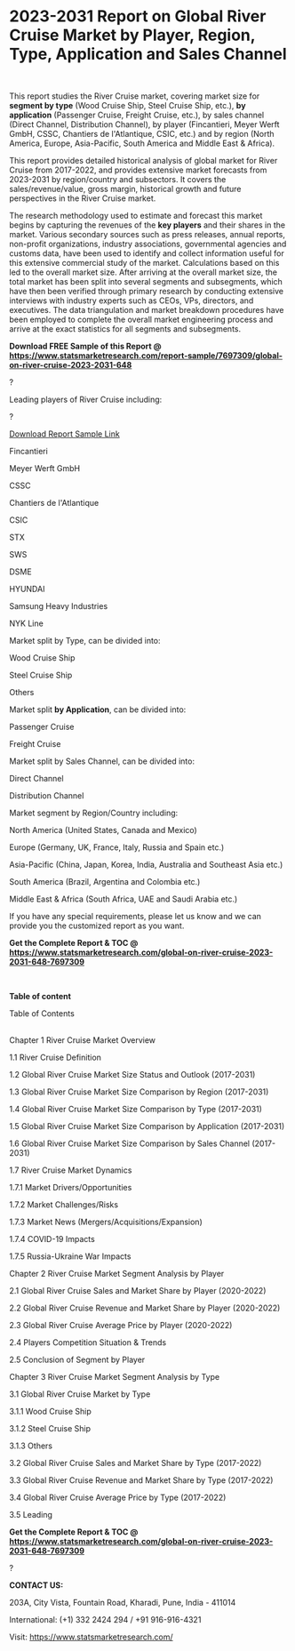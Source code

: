 <h1>2023-2031 Report on Global River Cruise Market by Player, Region, Type, Application and Sales Channel</h1><br/><p>This report studies the River Cruise market, covering market size for <strong>segment by type</strong> (Wood Cruise Ship, Steel Cruise Ship, etc.), <strong>by application</strong> (Passenger Cruise, Freight Cruise, etc.), by sales channel (Direct Channel, Distribution Channel), by player (Fincantieri, Meyer Werft GmbH, CSSC, Chantiers de l&#39;Atlantique, CSIC, etc.) and by region (North America, Europe, Asia-Pacific, South America and Middle East & Africa).</p>
 
 
 
 <p>This report provides detailed historical analysis of global market for River Cruise from 2017-2022, and provides extensive market forecasts from 2023-2031 by region/country and subsectors. It covers the sales/revenue/value, gross margin, historical growth and future perspectives in the River Cruise market.</p>
 
 
 
 <p>The research methodology used to estimate and forecast this market begins by capturing the revenues of the <strong>key players</strong> and their shares in the market. Various secondary sources such as press releases, annual reports, non-profit organizations, industry associations, governmental agencies and customs data, have been used to identify and collect information useful for this extensive commercial study of the market. Calculations based on this led to the overall market size. After arriving at the overall market size, the total market has been split into several segments and subsegments, which have then been verified through primary research by conducting extensive interviews with industry experts such as CEOs, VPs, directors, and executives. The data triangulation and market breakdown procedures have been employed to complete the overall market engineering process and arrive at the exact statistics for all segments and subsegments.</p>
 
 
 
 <div><b>Download FREE Sample of this Report @ <a href="https://www.statsmarketresearch.com/download-free-sample/7697309/global-on-river-cruise-2023-2031-648">https://www.statsmarketresearch.com/report-sample/7697309/global-on-river-cruise-2023-2031-648</a></b></div>
 
 
 
 <p>? </p>
 
 
 
 <p>Leading players of River Cruise including:</p>
 
 
 
 <p>? </p>
 
 
 
 <p><a href="https://www.statsmarketresearch.com/download-free-sample/7697309/global-on-river-cruise-2023-2031-648">Download Report Sample Link</a></p>
 
 
 
 <p>Fincantieri</p>
 
 
 
 <p>Meyer Werft GmbH</p>
 
 
 
 <p>CSSC</p>
 
 
 
 <p>Chantiers de l&#39;Atlantique</p>
 
 
 
 <p>CSIC</p>
 
 
 
 <p>STX</p>
 
 
 
 <p>SWS</p>
 
 
 
 <p>DSME</p>
 
 
 
 <p>HYUNDAI</p>
 
 
 
 <p>Samsung Heavy Industries</p>
 
 
 
 <p>NYK Line</p>
 
 
 
 <p>Market split by Type, can be divided into:</p>
 
 
 
 <p>Wood Cruise Ship</p>
 
 
 
 <p>Steel Cruise Ship</p>
 
 
 
 <p>Others</p>
 
 
 
 <p>Market split <strong>by Application</strong>, can be divided into:</p>
 
 
 
 <p>Passenger Cruise</p>
 
 
 
 <p>Freight Cruise</p>
 
 
 
 <p>Market split by Sales Channel, can be divided into:</p>
 
 
 
 <p>Direct Channel</p>
 
 
 
 <p>Distribution Channel</p>
 
 
 
 <p>Market segment by Region/Country including:</p>
 
 
 
 <p>North America (United States, Canada and Mexico)</p>
 
 
 
 <p>Europe (Germany, UK, France, Italy, Russia and Spain etc.)</p>
 
 
 
 <p>Asia-Pacific (China, Japan, Korea, India, Australia and Southeast Asia etc.)</p>
 
 
 
 <p>South America (Brazil, Argentina and Colombia etc.)</p>
 
 
 
 <p>Middle East & Africa (South Africa, UAE and Saudi Arabia etc.)</p>
 
 
 
 <p>If you have any special requirements, please let us know and we can provide you the customized report as you want.</p>
 
 
 
 <div><b>Get the Complete Report & TOC @ <a href="https://www.statsmarketresearch.com/global-on-river-cruise-2023-2031-648-7697309">https://www.statsmarketresearch.com/global-on-river-cruise-2023-2031-648-7697309</a></b></div>
 
 
 
 <p><br />
 
 <b>Table of content</b></p>
 
 
 
 <p>Table of Contents<br />
 
 <br />
 
 Chapter 1 River Cruise Market Overview<br />
 
 1.1 River Cruise Definition<br />
 
 1.2 Global River Cruise Market Size Status and Outlook (2017-2031)<br />
 
 1.3 Global River Cruise Market Size Comparison by Region (2017-2031)<br />
 
 1.4 Global River Cruise Market Size Comparison by Type (2017-2031)<br />
 
 1.5 Global River Cruise Market Size Comparison by Application (2017-2031)<br />
 
 1.6 Global River Cruise Market Size Comparison by Sales Channel (2017-2031)<br />
 
 1.7 River Cruise Market Dynamics<br />
 
 1.7.1 Market Drivers/Opportunities<br />
 
 1.7.2 Market Challenges/Risks<br />
 
 1.7.3 Market News (Mergers/Acquisitions/Expansion)<br />
 
 1.7.4 COVID-19 Impacts<br />
 
 1.7.5 Russia-Ukraine War Impacts<br />
 
 Chapter 2 River Cruise Market Segment Analysis by Player<br />
 
 2.1 Global River Cruise Sales and Market Share by Player (2020-2022)<br />
 
 2.2 Global River Cruise Revenue and Market Share by Player (2020-2022)<br />
 
 2.3 Global River Cruise Average Price by Player (2020-2022)<br />
 
 2.4 Players Competition Situation & Trends<br />
 
 2.5 Conclusion of Segment by Player<br />
 
 Chapter 3 River Cruise Market Segment Analysis by Type<br />
 
 3.1 Global River Cruise Market by Type<br />
 
 3.1.1 Wood Cruise Ship<br />
 
 3.1.2 Steel Cruise Ship<br />
 
 3.1.3 Others<br />
 
 3.2 Global River Cruise Sales and Market Share by Type (2017-2022)<br />
 
 3.3 Global River Cruise Revenue and Market Share by Type (2017-2022)<br />
 
 3.4 Global River Cruise Average Price by Type (2017-2022)<br />
 
 3.5 Leading</p>
 
 
 
 <div><b>Get the Complete Report & TOC @ <a href="https://www.statsmarketresearch.com/global-on-river-cruise-2023-2031-648-7697309">https://www.statsmarketresearch.com/global-on-river-cruise-2023-2031-648-7697309</a></b></div>
 
 
 
 <p>? </p>
 
 
 
 <p><b>CONTACT US:</b><br />
 
 203A, City Vista, Fountain Road, Kharadi, Pune, India - 411014<br />
 
 International: (+1) 332 2424 294 / +91 916-916-4321<br />
 
 Visit: <a href="https://www.statsmarketresearch.com/">https://www.statsmarketresearch.com/</a></p>
